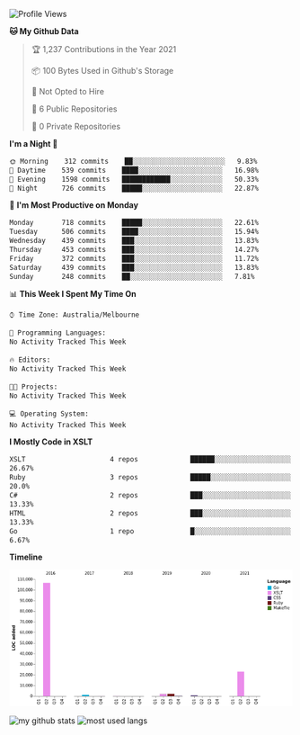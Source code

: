 <!--START_SECTION:waka-->
![Profile Views](http://img.shields.io/badge/Profile%20Views-0-blue)

**🐱 My Github Data** 

> 🏆 1,237 Contributions in the Year 2021
 > 
> 📦 100 Bytes Used in Github's Storage 
 > 
> 🚫 Not Opted to Hire
 > 
> 📜 6 Public Repositories 
 > 
> 🔑 0 Private Repositories  
 > 
**I'm a Night 🦉** 

```text
🌞 Morning    312 commits    ██░░░░░░░░░░░░░░░░░░░░░░░   9.83% 
🌆 Daytime    539 commits    ████░░░░░░░░░░░░░░░░░░░░░   16.98% 
🌃 Evening    1598 commits   ████████████░░░░░░░░░░░░░   50.33% 
🌙 Night      726 commits    █████░░░░░░░░░░░░░░░░░░░░   22.87%

```
📅 **I'm Most Productive on Monday** 

```text
Monday       718 commits    █████░░░░░░░░░░░░░░░░░░░░   22.61% 
Tuesday      506 commits    ████░░░░░░░░░░░░░░░░░░░░░   15.94% 
Wednesday    439 commits    ███░░░░░░░░░░░░░░░░░░░░░░   13.83% 
Thursday     453 commits    ███░░░░░░░░░░░░░░░░░░░░░░   14.27% 
Friday       372 commits    ███░░░░░░░░░░░░░░░░░░░░░░   11.72% 
Saturday     439 commits    ███░░░░░░░░░░░░░░░░░░░░░░   13.83% 
Sunday       248 commits    ██░░░░░░░░░░░░░░░░░░░░░░░   7.81%

```


📊 **This Week I Spent My Time On** 

```text
⌚︎ Time Zone: Australia/Melbourne

💬 Programming Languages: 
No Activity Tracked This Week

🔥 Editors: 
No Activity Tracked This Week

🐱‍💻 Projects: 
No Activity Tracked This Week

💻 Operating System: 
No Activity Tracked This Week

```

**I Mostly Code in XSLT** 

```text
XSLT                     4 repos             ██████░░░░░░░░░░░░░░░░░░░   26.67% 
Ruby                     3 repos             █████░░░░░░░░░░░░░░░░░░░░   20.0% 
C#                       2 repos             ███░░░░░░░░░░░░░░░░░░░░░░   13.33% 
HTML                     2 repos             ███░░░░░░░░░░░░░░░░░░░░░░   13.33% 
Go                       1 repo              █░░░░░░░░░░░░░░░░░░░░░░░░   6.67%

```


**Timeline**

![Chart not found](https://raw.githubusercontent.com/opoudjis/opoudjis/main/charts/bar_graph.png) 


<!--END_SECTION:waka-->


![my github stats](https://github-readme-stats.vercel.app/api?username=opoudjis&show_icons=true&theme=tokyonight&line_height=27)
![most used langs](https://github-readme-stats.vercel.app/api/top-langs/?username=opoudjis&hide=css,html&theme=tokyonight)

<!--
**opoudjis/opoudjis** is a ✨ _special_ ✨ repository because its `README.md` (this file) appears on your GitHub profile.

Here are some ideas to get you started:

- 🔭 I’m currently working on ...
- 🌱 I’m currently learning ...
- 👯 I’m looking to collaborate on ...
- 🤔 I’m looking for help with ...
- 💬 Ask me about ...
- 📫 How to reach me: ...
- 😄 Pronouns: ...
- ⚡ Fun fact: ...
-->
